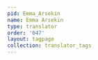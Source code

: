 ```yaml
---
pid: Emma_Arsekin
name: Emma Arsekin
type: translator
order: '047'
layout: tagpage
collection: translator_tags
---
```

